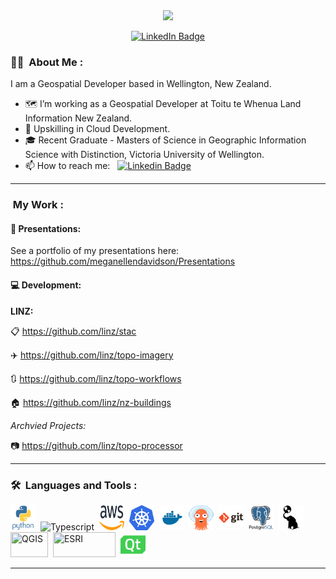 <div id="header" align="center">
  <img src="https://media.giphy.com/media/j1yDpaiHugL1wHWUFQ/giphy.gif" width="100"/>
</div>
<p></p>
<div id="badges">
  <p align='center'>
  <a href="https://www.linkedin.com/in/meganellendavidson/">
  <img src="https://img.shields.io/badge/LinkedIn-blue?style=for-the-badge&logo=linkedin&logoColor=white" alt="LinkedIn Badge"/>
  </a>
  </p>
<!--   <p align='center'>
  <img src="https://komarev.com/ghpvc/?username=meganellendavidson&style=flat-square&color=blue" alt=""/>
  </p> -->
</div>

### :woman_technologist: &nbsp;About Me :

I am a Geospatial Developer based in Wellington, New Zealand.

- 🗺️ I’m working as a Geospatial Developer at Toitu te Whenua Land Information New Zealand.
- 🌱 Upskilling in Cloud Development.
- 🎓 Recent Graduate - Masters of Science in Geographic Information Science with Distinction, Victoria University of Wellington.
- 📫 How to reach me: &nbsp; [![Linkedin Badge](https://img.shields.io/badge/-meganellendavidson-blue?style=flat&logo=Linkedin&logoColor=white)](https://www.linkedin.com/in/meganellendavidson)

---
###   &nbsp;My Work :

#### 🎤 Presentations:
See a portfolio of my presentations here:
https://github.com/meganellendavidson/Presentations

#### 💻 Development:

**LINZ:**

📋 https://github.com/linz/stac

✈️ https://github.com/linz/topo-imagery

🔃 https://github.com/linz/topo-workflows

🏠 https://github.com/linz/nz-buildings


_Archvied Projects:_

📷 https://github.com/linz/topo-processor

---

### 🛠 &nbsp;Languages and Tools :

<p>
<img src="https://github.com/devicons/devicon/blob/master/icons/python/python-original-wordmark.svg" title="Python" alt="Python" width="40" height="40"/>&nbsp;
<img src="https://raw.githubusercontent.com/elbywan/wretch/9e6fa07816d310276c01d5e54cd5881c6fd7538b/docs/assets/ts-logo.svg" title="Typescript" alt="Typescript" width="40" height="40"/>&nbsp;
<img src="https://github.com/aws/eks-anywhere/blob/0293c4082143b02152e2b6724024775e0eb67da1/docs/static/AWS_logo_RGB.svg" title="AWS" **alt="AWS" width="40" height="40"/>&nbsp;
<img src="https://raw.githubusercontent.com/kubernetes/kubernetes/9363edf07b5dcf80fd9899c05dda7c3338650226/logo/logo.svg" title="Kubernetes" **alt="Kubernetes" width="40" height="40"/>&nbsp;
<img src="https://raw.githubusercontent.com/edent/SuperTinyIcons/ef7c4a746e860737c5fcb4e94beaedeb7c8ddc02/images/svg/docker.svg" title="docker" **alt="Docker" width="40" height="40"/>&nbsp;
<img src="https://raw.githubusercontent.com/argoproj/argoproj/b8797946cd23a6fedbf65c946e4f7b374b27d006/docs/assets/argo.svg" title="Argo" **alt="Argo" width="40" height="40"/>&nbsp;
<img src="https://github.com/devicons/devicon/blob/master/icons/git/git-original-wordmark.svg" title="Git" **alt="Git" width="40" height="40"/>&nbsp;
<img src="https://github.com/devicons/devicon/blob/master/icons/postgresql/postgresql-original-wordmark.svg" title="Postgres" **alt="Postgres" width="40" height="40"/>&nbsp;
<img src="https://raw.githubusercontent.com/OSGeo/osgeo/6baea6ac2fa991455e7c5af53857f225bba08a5d/marketing/branding/symbols/svg/black/postgis.svg" title="PostGIS" **alt="PostGIS" width="40" height="40"/>&nbsp;
<img src="https://github.com/qgis/QGIS/blob/master/images/svg/logos/qgis-logo.svg" title="QGIS" **alt="QGIS" width="60" height="40"/>&nbsp;
<img src="https://esri.github.io/assets/logo/esri-logo.svg" title="ESRI" **alt="ESRI" width="100" height="40"/>&nbsp;
<img src="https://github.com/devicons/devicon/blob/master/icons/qt/qt-original.svg" title="Qt" **alt="Qt" width="40" height="40"/>&nbsp;
</p>

---
